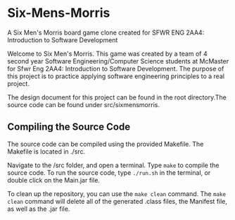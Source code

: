 # Six-Mens-Morris
A Six Men's Morris board game clone created for SFWR ENG 2AA4: Introduction to Software Development

Welcome to Six Men's Morris. This game was created by a team of 4 second year Software Engineering/Computer Science students at McMaster
for Sfwr Eng 2AA4: Introduction to Software Development. The purpose of this project is to practice applying software engineering
principles to a real project.

The design document for this project can be found in the root directory.The source code can be found under src/sixmensmorris.

## Compiling the Source Code
The source code can be compiled using the provided Makefile. The Makefile is located in ./src.

Navigate to the /src folder, and open a terminal. Type `make` to compile the source code. To run the source code, type `./run.sh` in the terminal, or double click on the Main.jar file.

To clean up the repository, you can use the `make clean` command. The `make clean` command will delete all of the generated .class files, the Manifest file, as well as the .jar file.

